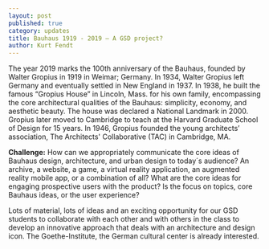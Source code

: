 ```yaml
---
layout: post
published: true
category: updates
title: Bauhaus 1919 - 2019 – A GSD project?
author: Kurt Fendt
---
```


The year 2019 marks the 100th anniversary of the Bauhaus, founded by Walter Gropius in 1919 in Weimar; Germany. In 1934, Walter Gropius left Germany and eventually settled in New England in 1937. In 1938, he built the famous “Gropius House” in Lincoln, Mass. for his own family, encompassing the core architectural qualities of the Bauhaus: simplicity, economy, and aesthetic beauty. The house was declared a National Landmark in 2000. Gropius later moved to Cambridge to teach at the Harvard Graduate School of Design for 15 years. In 1946, Gropius founded the young architects’ association, The Architects' Collaborative (TAC) in Cambridge, MA.

**Challenge:** How can we appropriately communicate the core ideas of Bauhaus design, architecture, and urban design to today´s audience? An archive, a website, a game, a virtual reality application, an augmented reality mobile app, or a combination of all? What are the core ideas for engaging prospective users with the product? Is the focus on topics, core Bauhaus ideas, or the user experience? 

Lots of material, lots of ideas and an exciting opportunity for our GSD students to collaborate with each other and with others in the class to develop an innovative approach that deals with an architecture and design icon. The Goethe-Institute, the German cultural center is already interested.
